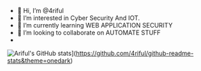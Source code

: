 - 👋 Hi, I’m @4riful
- 👀 I’m interested in Cyber Security And IOT.
- 🌱 I’m currently learning WEB APPLICATION SECURITY
- 💞️ I’m looking to collaborate on AUTOMATE STUFF
-
![Ariful's GitHub stats](https://github-readme-stats.vercel.app/api?username=4riful)](https://github.com/4riful/github-readme-stats&theme=onedark)





<!---
4riful/4riful is a ✨ special ✨ repository because its `README.md` (this file) appears on your GitHub profile.
You can click the Preview link to take a look at your changes.
--->
